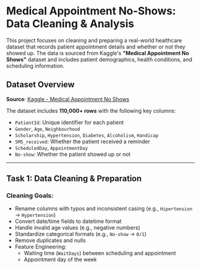 # Medical Appointment No-Shows: Data Cleaning & Analysis

This project focuses on cleaning and preparing a real-world healthcare dataset that records patient appointment details and whether or not they showed up. The data is sourced from Kaggle's **"Medical Appointment No Shows"** dataset and includes patient demographics, health conditions, and scheduling information.

## Dataset Overview

**Source**: [Kaggle - Medical Appointment No Shows](https://www.kaggle.com/datasets/joniarroba/noshowappointments)

The dataset includes **110,000+ rows** with the following key columns:
- `PatientId`: Unique identifier for each patient
- `Gender`, `Age`, `Neighbourhood`
- `Scholarship`, `Hypertension`, `Diabetes`, `Alcoholism`, `Handicap`
- `SMS_received`: Whether the patient received a reminder
- `ScheduledDay`, `AppointmentDay`
- `No-show`: Whether the patient showed up or not

---

## Task 1: Data Cleaning & Preparation

### Cleaning Goals:
- Rename columns with typos and inconsistent casing (e.g., `Hipertension` → `Hypertension`)
- Convert date/time fields to datetime format
- Handle invalid age values (e.g., negative numbers)
- Standardize categorical formats (e.g., `No-show` → `0/1`)
- Remove duplicates and nulls
- Feature Engineering:
  - Waiting time (`WaitDays`) between scheduling and appointment
  - Appointment day of the week

